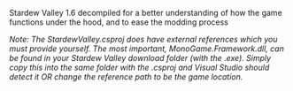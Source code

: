 Stardew Valley 1.6 decompiled for a better understanding of how the game functions under the hood, and to ease the modding process

*Note: The StardewValley.csproj does have external references which you must provide yourself. The most important, MonoGame.Framework.dll, can be found in your Stardew Valley download folder (with the .exe). Simply copy this into the same folder with the .csproj and Visual Studio should detect it OR change the reference path to be the game location.*
